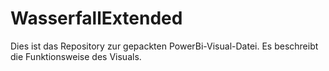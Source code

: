 # WasserfallExtended

Dies ist das Repository zur gepackten PowerBi-Visual-Datei. Es beschreibt die Funktionsweise des Visuals. 


